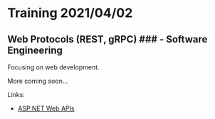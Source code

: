# Training 2021/04/02
## Web Protocols (REST, gRPC) ### - Software Engineering
Focusing on web development.

More coming soon...

Links:
- [ASP.NET Web APIs](https://dotnet.microsoft.com/apps/aspnet/apis)
